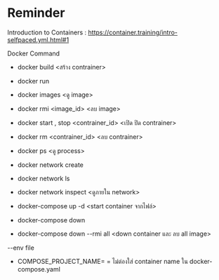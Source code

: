 # Reminder
Introduction to Containers : https://container.training/intro-selfpaced.yml.html#1

 
 Docker Command
 
- docker build <สร้าง contrainer>
- docker run <run container>

- docker images <ดู image>
- docker rmi <image_id> <ลบ image>
- docker start , stop <contrainer_id> <เปิด ปิด contrainer>
- docker rm <contrainer_id> <ลบ contrainer>
- docker ps <ดู process>

- docker network create <name> 
- docker network ls
- docker network inspect <name> <ดูภายใน network>

- docker-compose up -d <start container จากไฟล์>
- docker-compose down <down container>
- docker-compose down --rmi all <down container และ ลบ all image>

--env file
- COMPOSE_PROJECT_NAME=<name> = ไม่ต่องใส่ container name ใน docker-compose.yaml 